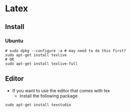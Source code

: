 # Latex

## Install
### Ubuntu
```
# sudo dpkg --configure -a # may need to do this first?
sudo apt-get install texlive
# OR
sudo apt-get install texlive-full
```
## Editor
* If you want to use the editor that comes with tex
  * Install the following package
```
sudo apt-get install texstudio
```
